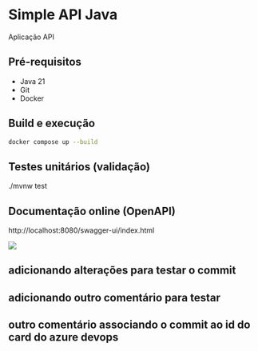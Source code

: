 # Simple API Java

Aplicação API 

## Pré-requisitos

- Java 21
- Git
- Docker

## Build e execução

```sh
docker compose up --build
```

## Testes unitários (validação)
<!-- alteração de teste -->

./mvnw test


## Documentação online (OpenAPI)

http://localhost:8080/swagger-ui/index.html

![](/assets/images/swagger.png)

## adicionando alterações para testar o commit
## adicionando outro comentário para testar
## outro comentário associando o commit ao id do card do azure devops

